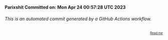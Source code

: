 **Parixshit Committed on: Mon Apr 24 00:57:28 UTC 2023** <!-- 2478ce43-cb69-4815-8231-cd474be6641b -->

###### This is an automated commit generated by a GitHub Actions workflow.

<div align="right"><sub><sup><a href="https://github.com/Parixshit/AutoCommit.git">Read me</a></sup></sub></div>
